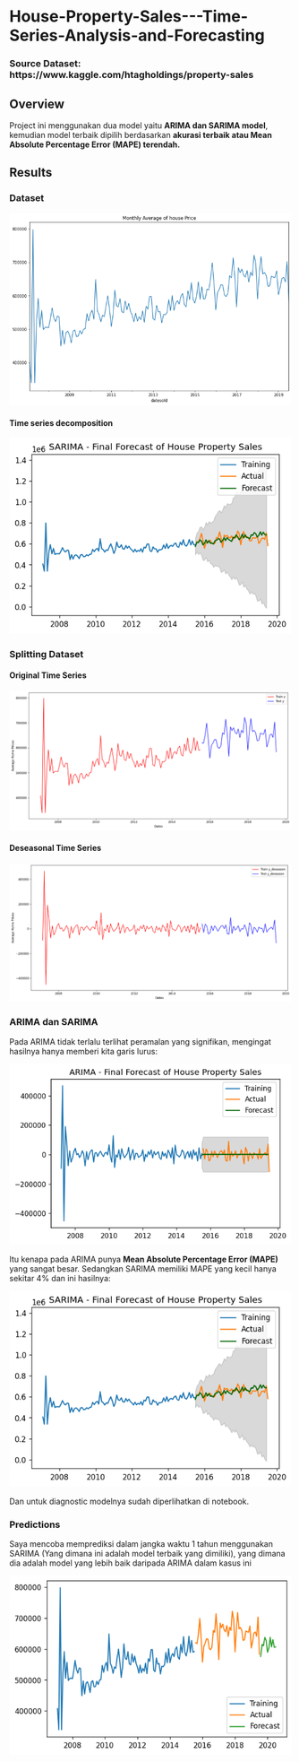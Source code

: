 # House-Property-Sales---Time-Series-Analysis-and-Forecasting

<h3>Source Dataset: https://www.kaggle.com/htagholdings/property-sales </h3>

## Overview

Project ini menggunakan dua model yaitu <b>ARIMA dan SARIMA model</b>, kemudian model terbaik dipilih berdasarkan <b>akurasi terbaik atau Mean Absolute Percentage Error (MAPE) terendah.</b>

## Results

### Dataset

![GitHub Logo](/images/1.png)

#### Time series decomposition


![GitHub Logo](/images/6.png)


### Splitting Dataset 

#### Original Time Series

![GitHub Logo](/images/2.png)

#### Deseasonal Time Series

![GitHub Logo](/images/3.png)

### ARIMA dan SARIMA 

Pada ARIMA tidak terlalu terlihat peramalan yang signifikan, mengingat hasilnya hanya memberi kita garis lurus:

![GitHub Logo](/images/4.png)

Itu kenapa pada ARIMA punya <b>Mean Absolute Percentage Error (MAPE)</b> yang sangat besar. Sedangkan SARIMA memiliki MAPE yang kecil hanya sekitar 4% dan ini hasilnya:

![GitHub Logo](/images/6.png)

Dan untuk diagnostic modelnya sudah diperlihatkan di notebook. 

### Predictions

Saya mencoba memprediksi dalam jangka waktu 1 tahun menggunakan SARIMA (Yang dimana ini adalah model terbaik yang dimiliki), yang dimana dia adalah model yang lebih baik daripada ARIMA dalam kasus ini

![GitHub Logo](/images/pred.png)





